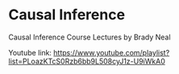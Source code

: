 # Causal Inference 
Causal Inference Course Lectures by Brady Neal 

Youtube link: https://www.youtube.com/playlist?list=PLoazKTcS0Rzb6bb9L508cyJ1z-U9iWkA0
